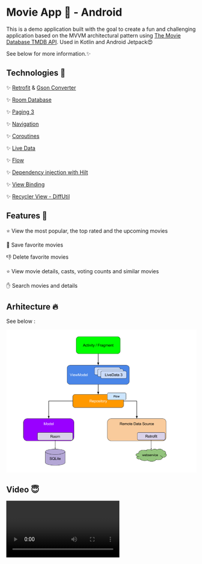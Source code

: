 # Movie App 🎥 -  Android
This is a demo application built with the goal to create a fun and challenging application based on the MVVM architectural pattern using [The Movie Database TMDB API](https://www.themoviedb.org/documentation/api).
Used in Kotlin and Android Jetpack😍

See below for more information.✨



## Technologies 👀

✨ [Retrofit](https://square.github.io/retrofit/) & [Gson Converter](https://square.github.io/retrofit/)

✨ [Room Database](https://developer.android.com/jetpack/androidx/releases/room) 

✨ [Paging 3](https://developer.android.com/topic/libraries/architecture/paging/v3-overview)

✨ [Navigation](https://developer.android.com/guide/navigation/navigation-getting-started)

✨ [Coroutines](https://kotlinlang.org/docs/coroutines-overview.html)

✨ [Live Data](https://developer.android.com/topic/libraries/architecture/livedata)

✨ [Flow](https://developer.android.com/kotlin/flow)

✨ [Dependency injection with Hilt](https://developer.android.com/training/dependency-injection/hilt-android)

✨ [View Binding](https://developer.android.com/topic/libraries/view-binding)

✨ [Recycler View - DiffUtil](https://developer.android.com/reference/androidx/recyclerview/widget/DiffUtil)

## Features 👯

⭐ View the most popular, the top rated and the upcoming movies

💛 Save favorite movies

👎 Delete favorite movies

⭐ View movie details, casts, voting counts and similar movies

✋ Search movies and details

## Arhitecture 🔥

See below :

![MVVM](./Images/MVVM.png)

## Video 😇

![Demo](https://user-images.githubusercontent.com/64223309/150855743-24d73ab9-1bc8-4841-a7a1-de81a640e12e.mp4)




